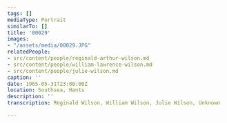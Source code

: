 ```yaml
---
tags: []
mediaType: Portrait
similarTo: []
title: '00029'
images:
- "/assets/media/00029.JPG"
relatedPeople:
- src/content/people/reginald-arthur-wilson.md
- src/content/people/william-lawrence-wilson.md
- src/content/people/julie-wilson.md
caption: ''
date: 1965-05-31T23:00:00Z
location: Southsea, Hants
description: ''
transcription: Reginald Wilson, William Wilson, Julie Wilson, Unknown

---
```

